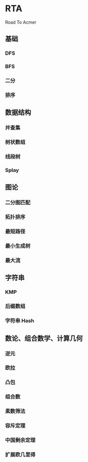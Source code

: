 # RTA
Road To Acmer
## 基础
### DFS
### BFS
### 二分
### 排序
## 数据结构
### 并查集
### 树状数组
### 线段树
### Splay
## 图论
### 二分图匹配
### 拓扑排序
### 最短路径
### 最小生成树
### 最大流
## 字符串
### KMP
### 后缀数组
### 字符串 Hash
## 数论、组合数学、计算几何
### 逆元
### 欧拉
### 凸包
### 组合数
### 素数筛法
### 容斥定理
### 中国剩余定理
### 扩展欧几里得
